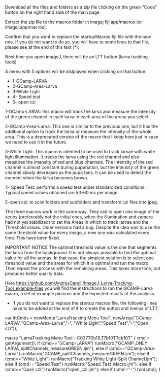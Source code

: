 Download all the files and folders as a zip file clicking on the green "Code" button on the right hand side of the main page

Extract the zip file to the macros folder in imagej fiji.app/macros (or imagej.app/macros).

Confirm that you want to replace the startupMacros.fiji file with the new one. If you do not want to do so, you will have to some lines to that file, please see at the end of this text (*).

Next time you open imageJ, there will be an LTT button (larva tracking tools)

A menu with 5 options will be dislplayed when clicking on that button:

- 1-GCamp-LARVA 
- 2-GCamp-Area-Larva 
- 3-White Light 
- 4- Speed test 
- 5- open czi


1-GCamp-LARVA: this macro will track the larva and measure the intensity of the green channel in each larva in each area of the arena you select.

2-GCamp-Area-Larva: This one is similar to the previous one, but it has the additional option to track the larva or measure the intensity of the whole area. This is a deprecated version of the macro that I keep here just in case we need to use it in the future.

3-White Light: This macro is intented to be used to track larvae with white light illumination. It tracks the larva using the red channel and also measures the intensity of red and blue channels. The intensity of the red channel is almost constant during pupariation, but the intensity of the green channel slowly decreases as the pupa tans. It can be used to detect the moment when the larva becomes brown.

4- Speed Test: performs a speed test under standardized conditions. Typical speed values obtained are 50-60 ms per image.

5-open czi: to scan folders and subfolders and transform czi files into jpeg.

The three macros work in the same way. They ask to open one image of the series (prefereably not the initial ones, when the illumination and camera had not yet stabilized) to set the Areas in which to track larvae and the Threshold values. Older versions had a bug. Despite the idea was to use the same threshold value for every image, a new one was calculated every time. This have been fixed.

IMPORTANT NOTICE The optimal threshold value is the one that segments the larva from the background. It is not always possible to find the optimal value for all the arenas. In that case, the simplest solution is to select one threshold value and the areas for which it is optimal and run the macro. Then repeat the process with the remaining areas. This takes more time, but produces better quality data.

Here https://github.com/AndresGarelli/ImageJ-Larva-Tracking-Tool_example-files you will find the instructions to run the GCAMP-Larva macro, a set of example pictures and the expected results of the analysis.


* If you do not want to replace the startup macros file, the following lines have to be added at the end of it to create the button and menus of LTT:

var lttCmds = newMenu("LarvaTracking Menu Tool",
      newArray("GCamp-LARVA","GCamp-Area-Larva","-", "White Light","Speed Test","-","Open czi"));
      
macro "LarvaTracking Menu Tool - C037T0b11LT7b10TTcb10T" {
       cmd = getArgument();
       if (cmd=="GCamp-LARVA")
       		runMacro("GCAMP_ONLY LARVA_splitChannels_measureGREEN.ijm");
       else if (cmd=="GCamp-Area-Larva")
           runMacro("GCAMP_splitChannels_measureGREEN.ijm");
       else if (cmd=="White Light")
           runMacro("Tracking White Light-Split Channel.ijm");
       else if (cmd=="Speed Test")
       	   runMacro("Speed_Test_Macro.ijm");
       else if (cmd=="Open czi")
       		runMacro("open_czi.ijm");
       else if (cmd!="-")
            run(cmd);
  }

